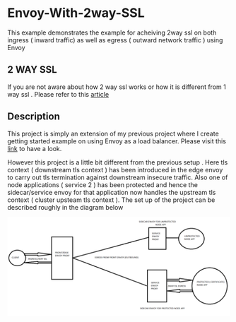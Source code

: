# Envoy-With-2way-SSL
This example demonstrates the example for acheiving 2way ssl on both ingress ( inward traffic) as well as egress ( outward network traffic ) using Envoy


## 2 WAY SSL
If you are not aware about how 2 way ssl works or how it is different from 1 way ssl . Please refer to this [article](https://tutorialspedia.com/an-overview-of-one-way-ssl-and-two-way-ssl/)


## Description
This project is simply an extension of my previous project where I create getting started example on using Envoy as a load balancer. Please visit this [link](https://github.com/budanm/EnvoyLoadBalancer/) to have a look. 

However this project is a little bit different from the previous setup . Here tls context ( downstream tls context ) has been introduced in the edge envoy to carry out tls termination against downstream insecure traffic. Also one of node applications ( service 2 ) has been protected and hence the sidecar/service envoy for that application now handles the upstream tls context ( cluster upsteam tls context ).
The set up of the project can be described roughly in the diagram below

![Envoy proxy mesh with 2 way ssl](envoy2wayssl.png?raw=true "Deployment diagram")
